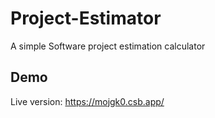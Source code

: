# Project-Estimator

A simple Software project estimation calculator

## Demo
Live version: https://mojgk0.csb.app/
